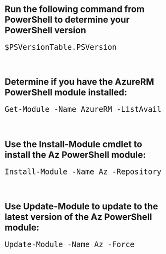 <style>
    pre {
        font-size: 24px; 
    }

    .comment {
        color: green;
    }
</style>

# Run the following command from PowerShell to determine your PowerShell version

<pre>
$PSVersionTable.PSVersion
</pre>
<br />

# Determine if you have the AzureRM PowerShell module installed:
<pre>
Get-Module -Name AzureRM -ListAvailable
</pre>
<br />

# Use the Install-Module cmdlet to install the Az PowerShell module:
<pre>
Install-Module -Name Az -Repository PSGallery -Force
</pre>
<br />

# Use Update-Module to update to the latest version of the Az PowerShell module:

<pre>
Update-Module -Name Az -Force
</pre>
<br />
